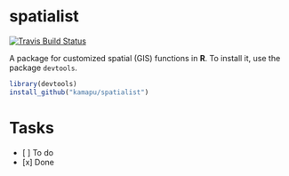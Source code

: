 
<!-- README.md is generated from README.Rmd. Please edit that file -->

# spatialist

[![Travis Build
Status](https://travis-ci.org/kamapu/spatialist.svg?branch=master)](https://travis-ci.org/kamapu/spatialist)

A package for customized spatial (GIS) functions in **R**. To install
it, use the package `devtools`.

``` r
library(devtools)
install_github("kamapu/spatialist")
```

# Tasks

  - \[ \] To do
  - \[x\] Done
